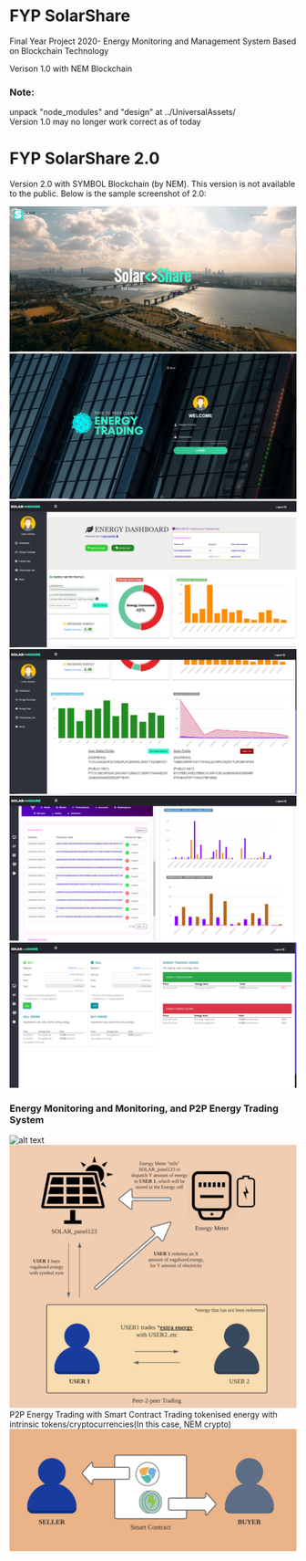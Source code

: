 # FYP SolarShare
Final Year Project 2020- Energy Monitoring and Management System Based on Blockchain Technology

Verison 1.0 with NEM Blockchain
### Note:
unpack "node_modules" and "design" at ../UniversalAssets/ <br>
Version 1.0 may no longer work correct as of today

# FYP SolarShare 2.0
Version 2.0 with SYMBOL Blockchain (by NEM).
This version is not available to the public.
Below is the sample screenshot of 2.0:

![alt text](https://github.com/yangben526/FYP_SolarShare/blob/main/Platform_img/Front.PNG)
![alt text](https://github.com/yangben526/FYP_SolarShare/blob/main/Platform_img/Front_2.PNG)
![alt text](https://github.com/yangben526/FYP_SolarShare/blob/main/Platform_img/main_dash.PNG)
![alt text](https://github.com/yangben526/FYP_SolarShare/blob/main/Platform_img/main_dash2.PNG)
![alt text](https://github.com/yangben526/FYP_SolarShare/blob/main/Platform_img/ENergydata.PNG)
![alt text](https://github.com/yangben526/FYP_SolarShare/blob/main/Platform_img/exchnage.PNG)

### Energy Monitoring and Monitoring, and P2P Energy Trading System
![alt text](https://github.com/yangben526/FYP_SolarShare/blob/main/Platform_img/Energy_meter_monitoring.png)
![alt text](https://github.com/yangben526/FYP_SolarShare/blob/main/Platform_img/SolarShareP2PDiagram.png)
P2P Energy Trading with Smart Contract
Trading tokenised energy with intrinsic tokens/cryptocurrencies(In this case, NEM crypto)
![alt text](https://github.com/yangben526/FYP_SolarShare/blob/main/Platform_img/smart_contract.png)
